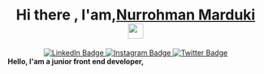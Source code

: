 
<h1 align="center">
  <strong>Hi there , I'am,<a href="https://github.com/Nurrohmann/Nurrohmann">Nurrohman Marduki</a></strong>
  <img src="https://media.giphy.com/media/hvRJCLFzcasrR4ia7z/giphy.gif" width="30px"/>
</h1>
<div align="center">
  <a href="https://www.linkedin.com/in/nurrohman-marduki-917708226/">
    <img src="https://img.shields.io/badge/LinkedIn-blue?style=for-the-badge&logo=linkedin&logoColor=white" alt="LinkedIn Badge"/>
  </a>
  <a href="your-youtube-URL">
    <img src="https://img.shields.io/badge/Instagram-red?style=for-the-badge&logo=Instagram&logoColor=white" alt="Instagram Badge"/>
  </a>
  <a href="your-twitter-URL">
    <img src="https://img.shields.io/badge/Twitter-blue?style=for-the-badge&logo=twitter&logoColor=white" alt="Twitter Badge"/>
  </a>
</div>
<strong align="center">
 Hello, I'am a junior front end developer, 
</strong
![Nur's GitHub stats](https://github-readme-stats.vercel.app/api?username=Nurrohmann&show_icons=true&theme=dark)
![Top Langs](https://github-readme-stats.vercel.app/api/top-langs/?username=Nurrohmann&layout=compact&theme=vision-friendly-dark)

<!--
**Nurrohmann/Nurrohmann** is a ✨ _special_ ✨ repository because its `README.md` (this file) appears on your GitHub profile.

Here are some ideas to get you started:

- 🔭 I’m currently working on ...
- 🌱 I’m currently learning ...
- 👯 I’m looking to collaborate on ...
- 🤔 I’m looking for help with ...
- 💬 Ask me about ...
- 📫 How to reach me: ...
- 😄 Pronouns: ...
- ⚡ Fun fact: ...
-->
